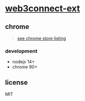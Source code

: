 # [web3connect-ext](#)

## chrome

> [see chrome store listing](#)

### development

- nodejs 14+
- chrome 90+

## license

MIT
